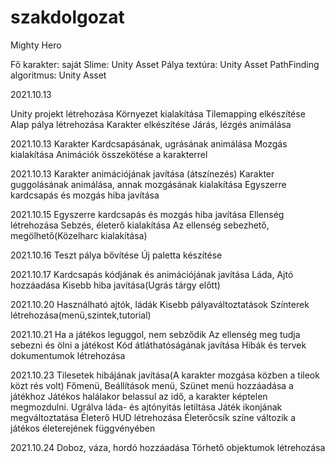# szakdolgozat
Mighty Hero

Fő karakter: saját
Slime: Unity Asset
Pálya textúra: Unity Asset
PathFinding algoritmus: Unity Asset

2021.10.13

Unity projekt létrehozása
Környezet kialakítása
Tilemapping elkészítése
Alap pálya létrehozása
Karakter elkészítése
Járás, lézgés animálása

2021.10.13
Karakter Kardcsapásának, ugrásának animálása
Mozgás kialakítása
Animációk összekötése a karakterrel

2021.10.13
Karakter animációjának javítása (átszínezés)
Karakter guggolásának animálása, annak mozgásának kialakítása
Egyszerre kardcsapás és mozgás hiba javítása

2021.10.15
Egyszerre kardcsapás és mozgás hiba javítása
Ellenség létrehozása
Sebzés, életerő kialakítása
Az ellenség sebezhető, megölhető(Közelharc kialakítása)

2021.10.16
Teszt pálya bővítése
Új paletta készítése

2021.10.17
Kardcsapás kódjának és animációjának javítása
Láda, Ajtó hozzáadása
Kisebb hiba javítása(Ugrás tárgy előtt)

2021.10.20
Használható ajtók, ládák
Kisebb pályaváltoztatások
Színterek létrehozása(menü,szintek,tutorial)

2021.10.21
Ha a játékos leguggol, nem sebződik
Az ellenség meg tudja sebezni és ölni a játékost
Kód átláthatóságának javítása
Hibák és tervek dokumentumok létrehozása

2021.10.23
Tilesetek hibájának javítása(A karakter mozgása közben a tileok közt rés volt)
Főmenü, Beállítások menü, Szünet menü hozzáadása a játékhoz
Játékos halálakor belassul az idő, a karakter képtelen megmozdulni.
Ugrálva láda- és ajtónyitás letiltása
Játék ikonjának megváltoztatása
Életerő HUD létrehozása
Életerőcsík színe változik a játékos életerejének függvényében

2021.10.24
Doboz, váza, hordó hozzáadása
Törhető objektumok létrehozása

